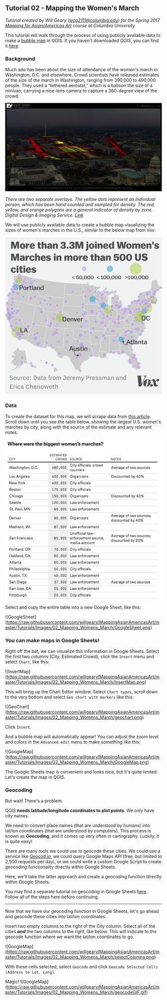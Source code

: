 ## Tutorial 02 - Mapping the Women's March

*Tutorial created by Will Geary (wcg2111@columbia.edu) for the Spring 2017 [Mapping for Asian/Americas Art](https://github.com/willgeary/MappingAsianAmericasArt) course at Columbia University*

This tutorial will walk through the process of using publicly available data to make a [bubble map](http://www.datavizcatalogue.com/methods/bubble_map.html) in QGIS. If you haven't downloaded QGIS, you can find it [here](https://www.qgis.org/en/site/forusers/download.html).

### Background
Much ado has been about the size of attendance of the women's march in Washington, D.C. and elsewhere. Crowd scientists have released estimates of the size of the march in Washington, ranging from 390,000 to 490,000 people. They used a “tethered aerostat,” which is a balloon the size of a minivan, carrying a nine-lens camera to capture a 360-degree view of the crowd.

![Crowd Science](https://raw.githubusercontent.com/willgeary/MappingAsianAmericasArt/master/Tutorials/Images/02_Mapping_Womens_March/CrowdScience.jpg)

*There are two separate overlays. The yellow dots represent an individual person, which has been hand counted and sampled for density. The red, yellow, and orange polygons are a general indicator of density by zone. Digital Design & Imaging Service. [Link](http://www.mercurynews.com/2017/01/27/440000-people-marched-in-washington-d-c-heres-how-we-know/)*

We will use publicly available data to create a bubble map visualizing the sizes of women's marches in the U.S., similar to the below map from Vox:

![Women's March](https://raw.githubusercontent.com/willgeary/MappingAsianAmericasArt/master/Tutorials/Images/02_Mapping_Womens_March/WomensMarchMap.jpg)

### Data
To create the dataset for this map, we will scrape data from [this article](http://fivethirtyeight.com/features/the-long-march-ahead-for-democrats/). Scroll down until you see the table below, showing the largest U.S. women's marches by city, along with the source of the estimate and any relevant notes.

![Biggest Marches](https://raw.githubusercontent.com/willgeary/MappingAsianAmericasArt/master/Tutorials/Images/02_Mapping_Womens_March/biggestMarches.png)

Select and copy the entire table into a new Google Sheet, like this:

![GoogleSheet]
(https://raw.githubusercontent.com/willgeary/MappingAsianAmericasArt/master/Tutorials/Images/02_Mapping_Womens_March/GoogleSheet.png)

### You can make maps in Google Sheets!

Right off the bat, we can visualize this information in Google Sheets. Select the first two columns (City, Estimated Crowd), click the `Insert` menu and select `Chart`, like this:

![InsertMap]
(https://raw.githubusercontent.com/willgeary/MappingAsianAmericasArt/master/Tutorials/Images/02_Mapping_Womens_March/InsertMap.png)

This will bring up the Chart Editor window. Select `Chart types`, scroll down to the very bottom and select `Geo chart with markers` like this:

![GeoChart]
(https://raw.githubusercontent.com/willgeary/MappingAsianAmericasArt/master/Tutorials/Images/02_Mapping_Womens_March/geochart.png)

Click `Insert`.

And a bubble map will automatically appear! You can adjust the zoom level and colors in the `Advanced edit` menu to make something like this:

![GoogleMap]
(https://raw.githubusercontent.com/willgeary/MappingAsianAmericasArt/master/Tutorials/Images/02_Mapping_Womens_March/GoogleMap.png)

The Google Sheets map is convenient and looks nice, but it's quite limited. Let's create the map in QGIS.

### Geocoding

But wait! There's a problem.

QGIS **needs latitude/longitude coordinates to plot points**. We only have city names. 

We need to convert place names (that are understood by humans) into lat/lon coordinates (that are understood by computers). This process is known as **Geocoding**, and it comes up very often in cartography. Luckily, it is quite easy!

There are many tools we could use to geocode these cities. We could use a service like [Geocod.io](https://geocod.io/), we could query Google Maps API (free, but limited to 2,500 requests per day), or we could write a custom Google Script to create geocoding functionality directly within Google Sheets.

Here, we'll take the latter approach and create a geocoding function directly within Google Sheets.

You may find a separate tutorial on geocoding in Google Sheets [here](https://github.com/willgeary/MappingAsianAmericasArt/blob/master/Tutorials/02_Womens_March_Geocoding.md). Follow all of the steps here before continuing.

---

Now that we have our geocoding function in Google Sheets, let's go ahead and geocode these cities into lat/lon coordinates.

Insert two empty columns to the right of the City column. Select all of the cities ***and*** the two columns to the right, like below. This will indicate to the geocode function where we want the lat/lon coordinates to go.

![GoogleMap]
(https://raw.githubusercontent.com/willgeary/MappingAsianAmericasArt/master/Tutorials/Images/02_Mapping_Womens_March/selectColumns.png)

With these cells selected, select `Geocode` and click `Geocode Selected Cells (Address to Lat, Long)`. 

Magic!
![GoogleMap]
(https://raw.githubusercontent.com/willgeary/MappingAsianAmericasArt/master/Tutorials/Images/02_Mapping_Womens_March/geocodeGIF.gif)











